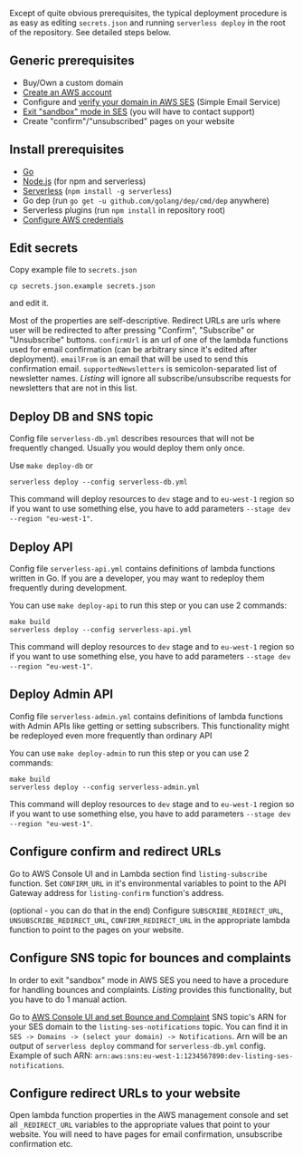 Except of quite obvious prerequisites, the typical deployment procedure is as easy as editing `secrets.json` and running `serverless deploy` in the root of the repository. See detailed steps below.

## Generic prerequisites

*   Buy/Own a custom domain
*   [Create an AWS account](https://aws.amazon.com/premiumsupport/knowledge-center/create-and-activate-aws-account/)
*   Configure and [verify your domain in AWS SES](https://docs.aws.amazon.com/ses/latest/DeveloperGuide/verify-domain-procedure.html) (Simple Email Service)
*   [Exit "sandbox" mode in SES](https://docs.aws.amazon.com/ses/latest/DeveloperGuide/request-production-access.html) (you will have to contact support)
*   Create "confirm"/"unsubscribed" pages on your website

## Install prerequisites

*   [Go](https://golang.org/dl/)
*   [Node.js](https://nodejs.org/en/download/) (for npm and serverless)
*   [Serverless](https://serverless.com/framework/docs/getting-started/) (`npm install -g serverless`)
*   Go dep (run `go get -u github.com/golang/dep/cmd/dep` anywhere)
*   Serverless plugins (run `npm install` in repository root)
*   [Configure AWS credentials](https://docs.aws.amazon.com/sdk-for-java/v1/developer-guide/setup-credentials.html)

## Edit secrets

Copy example file to `secrets.json`

`cp secrets.json.example secrets.json`

and edit it.

Most of the properties are self-descriptive. Redirect URLs are urls where user will be redirected to after pressing "Confirm", "Subscribe" or "Unsubscribe" buttons. `confirmUrl` is an url of one of the lambda functions used for email confirmation (can be arbitrary since it's edited after deployment). `emailFrom` is an email that will be used to send this confirmation email. `supportedNewsletters` is semicolon-separated list of newsletter names. *Listing* will ignore all subscribe/unsubscribe requests for newsletters that are not in this list.

## Deploy DB and SNS topic

Config file `serverless-db.yml` describes resources that will not be frequently changed. Usually you would deploy them only once.

Use `make deploy-db` or

`serverless deploy --config serverless-db.yml`

This command will deploy resources to `dev` stage and to `eu-west-1` region so if you want to use something else, you have to add parameters `--stage dev --region "eu-west-1"`.

## Deploy API

Config file `serverless-api.yml` contains definitions of lambda functions written in Go. If you are a developer, you may want to redeploy them frequently during development.

You can use `make deploy-api` to run this step or you can use 2 commands:

```
make build
serverless deploy --config serverless-api.yml
```

This command will deploy resources to `dev` stage and to `eu-west-1` region so if you want to use something else, you have to add parameters `--stage dev --region "eu-west-1"`.

## Deploy Admin API

Config file `serverless-admin.yml` contains definitions of lambda functions with Admin APIs like getting or setting subscribers. This functionality might be redeployed even more frequently than ordinary API

You can use `make deploy-admin` to run this step or you can use 2 commands:

```
make build
serverless deploy --config serverless-admin.yml
```

This command will deploy resources to `dev` stage and to `eu-west-1` region so if you want to use something else, you have to add parameters `--stage dev --region "eu-west-1"`.

## Configure confirm and redirect URLs

Go to AWS Console UI and in Lambda section find `listing-subscribe` function. Set `CONFIRM_URL` in it's environmental variables to point to the API Gateway address for `listing-confirm` function's address.

(optional - you can do that in the end) Configure `SUBSCRIBE_REDIRECT_URL`, `UNSUBSCRIBE_REDIRECT_URL`, `CONFIRM_REDIRECT_URL` in the appropriate lambda function to point to the pages on your website.

## Configure SNS topic for bounces and complaints

In order to exit "sandbox" mode in AWS SES you need to have a procedure for handling bounces and complaints. *Listing* provides this functionality, but you have to do 1 manual action.

Go to [AWS Console UI and set Bounce and Complaint](https://docs.aws.amazon.com/ses/latest/DeveloperGuide/configure-sns-notifications.html) SNS topic's ARN for your SES domain to the `listing-ses-notifications` topic. You can find it in `SES -> Domains -> (select your domain) -> Notifications`. Arn will be an output of `serverless deploy` command for `serverless-db.yml` config. Example of such ARN: `arn:aws:sns:eu-west-1:1234567890:dev-listing-ses-notifications`.

## Configure redirect URLs to your website

Open lambda function properties in the AWS management console and set all `_REDIRECT_URL` variables to the appropriate values that point to your website. You will need to have pages for email confirmation, unsubscribe confirmation etc.

